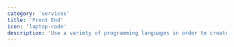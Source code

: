 ```yaml
---
category: 'services'
title: 'Front End'
icon: 'laptop-code'
description: 'Use a variety of programming languages in order to create user-friendly web pages.'
---
```

